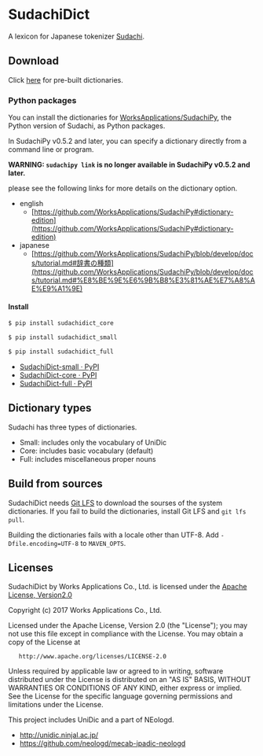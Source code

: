 # SudachiDict

A lexicon for Japanese tokenizer
[Sudachi](https://github.com/WorksApplications/Sudachi/).

## Download

Click [here](http://sudachi.s3-website-ap-northeast-1.amazonaws.com/sudachidict/) for pre-built dictionaries.

### Python packages

You can install the dictionaries for [WorksApplications/SudachiPy](https://github.com/WorksApplications/SudachiPy), the Python version of Sudachi, as Python packages.

In SudachiPy v0.5.2 and later, you can specify a dictionary directly from a command line or program.

**WARNING: `sudachipy link` is no longer available in SudachiPy v0.5.2 and later.**

please see the following links for more details on the dictionary option.

* english
    * [https://github.com/WorksApplications/SudachiPy#dictionary-edition](https://github.com/WorksApplications/SudachiPy#dictionary-edition)
* japanese
    * [https://github.com/WorksApplications/SudachiPy/blob/develop/docs/tutorial.md#辞書の種類](https://github.com/WorksApplications/SudachiPy/blob/develop/docs/tutorial.md#%E8%BE%9E%E6%9B%B8%E3%81%AE%E7%A8%AE%E9%A1%9E)

#### Install

```bash
$ pip install sudachidict_core
```

```bash
$ pip install sudachidict_small
```

```bash
$ pip install sudachidict_full
```

* [SudachiDict-small · PyPI](https://pypi.org/project/SudachiDict-small/)
* [SudachiDict-core · PyPI](https://pypi.org/project/SudachiDict-core/)
* [SudachiDict-full · PyPI](https://pypi.org/project/SudachiDict-full/)


## Dictionary types

Sudachi has three types of dictionaries.

* Small: includes only the vocabulary of UniDic
* Core: includes basic vocabulary (default)
* Full: includes miscellaneous proper nouns

## Build from sources

SudachiDict needs [Git LFS](https://git-lfs.github.com/) to download the sourses
of the system dictionaries. If you fail to build the dictionaries, install
Git LFS and `git lfs pull`.

Building the dictionaries fails with a locale other than UTF-8.
Add `-Dfile.encoding=UTF-8` to `MAVEN_OPTS`.


## Licenses

SudachiDict by Works Applications Co., Ltd. is licensed under the [Apache License, Version2.0](http://www.apache.org/licenses/LICENSE-2.0.html)

   Copyright (c) 2017 Works Applications Co., Ltd.
  
   Licensed under the Apache License, Version 2.0 (the "License");
   you may not use this file except in compliance with the License.
   You may obtain a copy of the License at
  
       http://www.apache.org/licenses/LICENSE-2.0
  
   Unless required by applicable law or agreed to in writing, software
   distributed under the License is distributed on an "AS IS" BASIS,
   WITHOUT WARRANTIES OR CONDITIONS OF ANY KIND, either express or implied.
   See the License for the specific language governing permissions and
   limitations under the License.
   
This project includes UniDic and a part of NEologd.

- http://unidic.ninjal.ac.jp/
- https://github.com/neologd/mecab-ipadic-neologd
